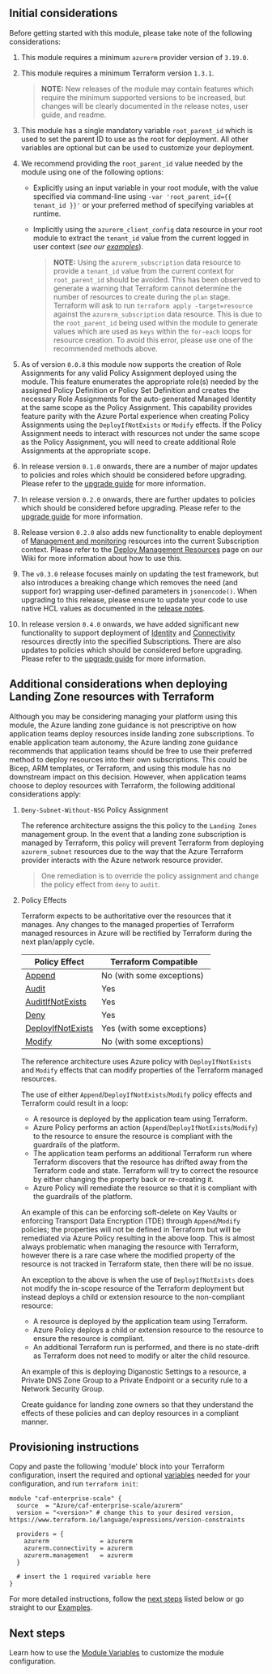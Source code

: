 <!-- markdownlint-disable first-line-h1 -->
## Initial considerations

Before getting started with this module, please take note of the following considerations:

1. This module requires a minimum `azurerm` provider version of `3.19.0`.

1. This module requires a minimum Terraform version `1.3.1`.

    > **NOTE:** New releases of the module may contain features which require the minimum supported versions to be increased, but changes will be clearly documented in the release notes, user guide, and readme.

1. This module has a single mandatory variable `root_parent_id` which is used to set the parent ID to use as the root for deployment. All other variables are optional but can be used to customize your deployment.

1. We recommend providing the `root_parent_id` value needed by the module using one of the following options:
    - Explicitly using an input variable in your root module, with the value specified via command-line using `-var 'root_parent_id={{ tenant_id }}'` or your preferred method of specifying variables at runtime.
    - Implicitly using the `azurerm_client_config` data resource in your root module to extract the `tenant_id` value from the current logged in user context (_see our [examples](Examples)_).

      > **NOTE:** Using the `azurerm_subscription` data resource to provide a `tenant_id` value from the current context for `root_parent_id` should be avoided. This has been observed to generate a warning that Terraform cannot determine the number of resources to create during the `plan` stage.
      > Terraform will ask to run `terraform apply -target=resource` against the `azurerm_subscription` data resource. This is due to the `root_parent_id` being used within the module to generate values which are used as `keys` within the `for-each` loops for resource creation. To avoid this error, please use one of the recommended methods above.

1. As of version `0.0.8` this module now supports the creation of Role Assignments for any valid Policy Assignment deployed using the module.
This feature enumerates the appropriate role(s) needed by the assigned Policy Definition or Policy Set Definition and creates the necessary Role Assignments for the auto-generated Managed Identity at the same scope as the Policy Assignment.
This capability provides feature parity with the Azure Portal experience when creating Policy Assignments using the `DeployIfNotExists` or `Modify` effects.
If the Policy Assignment needs to interact with resources not under the same scope as the Policy Assignment, you will need to create additional Role Assignments at the appropriate scope.

1. In release version `0.1.0` onwards, there are a number of major updates to policies and roles which should be considered before upgrading.
Please refer to the [upgrade guide][wiki_upgrade_from_v0_0_8_to_v0_1_0] for more information.

1. In release version `0.2.0` onwards, there are further updates to policies which should be considered before upgrading.
Please refer to the [upgrade guide][wiki_upgrade_from_v0_1_2_to_v0_2_0] for more information.

1. Release version `0.2.0` also adds new functionality to enable deployment of [Management and monitoring][ESLZ-Management] resources into the current Subscription context.
Please refer to the [Deploy Management Resources][wiki_management_resources] page on our Wiki for more information about how to use this.

1. The `v0.3.0` release focuses mainly on updating the test framework, but also introduces a breaking change which removes the need (and support for) wrapping user-defined parameters in `jsonencode()`.
When upgrading to this release, please ensure to update your code to use native HCL values as documented in the [release notes](https://github.com/Azure/terraform-azurerm-caf-enterprise-scale/releases/tag/v0.3.0).

1. In release version `0.4.0` onwards, we have added significant new functionality to support deployment of [Identity][wiki_identity_resources] and [Connectivity][wiki_connectivity_resources] resources directly into the specified Subscriptions.
There are also updates to policies which should be considered before upgrading.
Please refer to the [upgrade guide][wiki_upgrade_from_v0_3_3_to_v0_4_0] for more information.

## Additional considerations when deploying Landing Zone resources with Terraform

Although you may be considering managing your platform using this module, the Azure landing zone guidance is not prescriptive on how application teams deploy resources inside landing zone subscriptions.
To enable application team autonomy, the Azure landing zone guidance recommends that application teams should be free to use their preferred method to deploy resources into their own subscriptions.
This could be Bicep, ARM templates, or Terraform, and using this module has no downstream impact on this decision.
However, when application teams choose to deploy resources with Terraform, the following additional considerations apply:

1. `Deny-Subnet-Without-NSG` Policy Assignment

    The reference architecture assigns the this policy to the `Landing Zones` management group.
    In the event that a landing zone subscription is managed by Terraform, this policy will prevent Terraform from deploying `azurerm_subnet` resources due to the way that the Azure Terraform provider interacts with the Azure network resource provider.

    > One remediation is to override the policy assignment and change the policy effect from `deny` to `audit`.

1. Policy Effects

    Terraform expects to be authoritative over the resources that it manages. Any changes to the managed properties of Terraform managed resources in Azure will be rectified by Terraform during the next plan/apply cycle.

    | Policy Effect | Terraform Compatible |
    | -------- | ------- |
    | [Append](https://learn.microsoft.com/en-us/azure/governance/policy/concepts/effects#append) | No (with some exceptions) |
    | [Audit](https://learn.microsoft.com/en-us/azure/governance/policy/concepts/effects#audit) | Yes |
    | [AuditIfNotExists](https://learn.microsoft.com/en-us/azure/governance/policy/concepts/effects#auditifnotexists) | Yes |
    | [Deny](https://learn.microsoft.com/en-us/azure/governance/policy/concepts/effects#deny) | Yes |
    | [DeployIfNotExists](https://learn.microsoft.com/en-us/azure/governance/policy/concepts/effects#deployifnotexists) | Yes (with some exceptions) |
    | [Modify](https://learn.microsoft.com/en-us/azure/governance/policy/concepts/effects#modify) | No (with some exceptions) |

    The reference architecture uses Azure policy with `DeployIfNotExists` and `Modify` effects that can modify properties of the Terraform managed resources.

    The use of either `Append`/`DeployIfNotExists`/`Modify` policy effects and Terraform could result in a loop:
    - A resource is deployed by the application team using Terraform.
    - Azure Policy performs an action (`Append`/`DeployIfNotExists`/`Modify`) to the resource to ensure the resource is compliant with the guardrails of the platform.
    - The application team performs an additional Terraform run where Terraform discovers that the resource has drifted away from the Terraform code and state. Terraform will try to correct the resource by either changing the property back or re-creating it.
    - Azure Policy will remediate the resource so that it is compliant with the guardrails of the platform.

    An example of this can be enforcing soft-delete on Key Vaults or enforcing Transport Data Encryption (TDE) through `Append`/`Modify` policies; the properties will not be defined in Terraform but will be remediated via Azure Policy resulting in the above loop. This is almost always problematic when managing the resource with Terraform, however there is a rare case where the modified property of the resource is not tracked in Terraform state, then there will be no issue.

    An exception to the above is when the use of `DeployIfNotExists` does not modify the in-scope resource of the Terraform deployment but instead deploys a child or extension resource to the non-compliant resource:
    - A resource is deployed by the application team using Terraform.
    - Azure Policy deploys a child or extension resource to the resource to ensure the resource is compliant.
    - An additional Terraform run is performed, and there is no state-drift as Terraform does not need to modify or alter the child resource.
    
    An example of this is deploying Diganostic Settings to a resource, a Private DNS Zone Group to a Private Endpoint or a security rule to a Network Security Group.
    
    Create guidance for landing zone owners so that they understand the effects of these policies and can deploy resources in a compliant manner.

## Provisioning instructions

Copy and paste the following 'module' block into your Terraform configuration, insert the required and optional [variables](%5BUser-Guide%5D-Module-Variables) needed for your configuration, and run `terraform init`:

```hcl
module "caf-enterprise-scale" {
  source  = "Azure/caf-enterprise-scale/azurerm"
  version = "<version>" # change this to your desired version, https://www.terraform.io/language/expressions/version-constraints

  providers = {
    azurerm              = azurerm
    azurerm.connectivity = azurerm
    azurerm.management   = azurerm
  }

  # insert the 1 required variable here
}
```

For more detailed instructions, follow the [next steps](#next-steps) listed below or go straight to our [Examples](Examples).

## Next steps

Learn how to use the [Module Variables](%5BUser-Guide%5D-Module-Variables) to customize the module configuration.

[//]: # "************************"
[//]: # "INSERT LINK LABELS BELOW"
[//]: # "************************"

[ESLZ-Management]: https://learn.microsoft.com/azure/cloud-adoption-framework/ready/enterprise-scale/management-and-monitoring

[wiki_management_resources]:                  %5BUser-Guide%5D-Management-Resources "Wiki - Management Resources"
[wiki_connectivity_resources]:                %5BUser-Guide%5D-Connectivity-Resources "Wiki - Connectivity Resources"
[wiki_identity_resources]:                    %5BUser-Guide%5D-Identity-Resources "Wiki - Identity Resources"
[wiki_upgrade_from_v0_0_8_to_v0_1_0]:         %5BUser-Guide%5D-Upgrade-from-v0.0.8-to-v0.1.0 "Wiki - Upgrade from v0.0.8 to v0.1.0"
[wiki_upgrade_from_v0_1_2_to_v0_2_0]:         %5BUser-Guide%5D-Upgrade-from-v0.1.2-to-v0.2.0 "Wiki - Upgrade from v0.1.2 to v0.2.0"
[wiki_upgrade_from_v0_3_3_to_v0_4_0]:         %5BUser-Guide%5D-Upgrade-from-v0.3.3-to-v0.4.0 "Wiki - Upgrade from v0.3.3 to v0.4.0"
